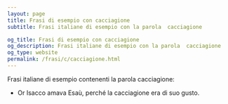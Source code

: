 ```yaml
---
layout: page
title: Frasi di esempio con cacciagione 
subtitle: Frasi italiane di esempio con la parola  cacciagione

og_title: Frasi di esempio con cacciagione 
og_description: Frasi italiane di esempio con la parola  cacciagione
og_type: website
permalink: /frasi/c/cacciagione.html
---
```


Frasi italiane di esempio contenenti la parola cacciagione:


- Or Isacco amava Esaù, perché la cacciagione era di suo gusto.
